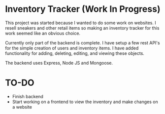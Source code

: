 # Inventory Tracker (Work In Progress)

This project was started because I wanted to do some work on websites. I resell sneakers and other retail items so
making an inventory tracker for this work seemed like an obvious choice.

Currently only part of the backend is complete. I have setup a few rest API's for the simple creation of users and
inventory items. I have added functionality for adding, deleting, editing, and viewing these objects.

The backend uses Express, Node JS and Mongoose.

# TO-DO
  - Finish backend
  - Start working on a frontend to view the inventory and make changes on a website
